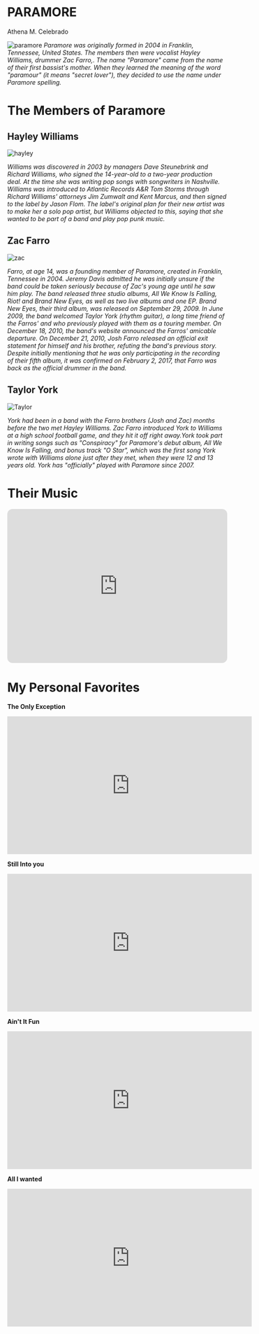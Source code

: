 # PARAMORE
Athena M. Celebrado 

![paramore](https://www.nme.com/wp-content/uploads/2023/02/ParamoreInterview-00s-emo.jpg)
*Paramore was originally formed in 2004 in Franklin, Tennessee, United States. The members then were vocalist Hayley Williams, drummer Zac Farro,. The name "Paramore" came from the name of their first bassist's mother. When they learned the meaning of the word "paramour" (it means "secret lover"), they decided to use the name under Paramore spelling.*

# The Members of Paramore


## Hayley Williams
![hayley](https://people.com/thmb/A9hQz5V8PnVoAxyLnyW74Zxi5LM=/1500x0/filters:no_upscale():max_bytes(150000):strip_icc():focal(999x252:1001x254)/haley-williams-paramore-111622-50a601ed66844eaf96711a83d4a35899.jpg)

*Williams was discovered in 2003 by managers Dave Steunebrink and Richard Williams, who signed the 14-year-old to a two-year production deal. At the time she was writing pop songs with songwriters in Nashville. Williams was introduced to Atlantic Records A&R Tom Storms through Richard Williams' attorneys Jim Zumwalt and Kent Marcus, and then signed to the label by Jason Flom. The label's original plan for their new artist was to make her a solo pop artist, but Williams objected to this, saying that she wanted to be part of a band and play pop punk music.*

## Zac Farro
![zac](https://altaz933.com/wp-content/uploads/2020/10/G_zacparamore_103020.jpg)

*Farro, at age 14, was a founding member of Paramore, created in Franklin, Tennessee in 2004. Jeremy Davis admitted he was initially unsure if the band could be taken seriously because of Zac's young age until he saw him play. The band released three studio albums, All We Know Is Falling, Riot! and Brand New Eyes, as well as two live albums and one EP. Brand New Eyes, their third album, was released on September 29, 2009. In June 2009, the band welcomed Taylor York (rhythm guitar), a long time friend of the Farros' and who previously played with them as a touring member. On December 18, 2010, the band's website announced the Farros' amicable departure. On December 21, 2010, Josh Farro released an official exit statement for himself and his brother, refuting the band's previous story. Despite initially mentioning that he was only participating in the recording of their fifth album, it was confirmed on February 2, 2017, that Farro was back as the official drummer in the band.*

## Taylor York
![Taylor](https://i.pinimg.com/736x/3b/e7/db/3be7db3362336fb3640df325f9a1db43.jpg)

*York had been in a band with the Farro brothers (Josh and Zac) months before the two met Hayley Williams. Zac Farro introduced York to Williams at a high school football game, and they hit it off right away.York took part in writing songs such as "Conspiracy" for Paramore's debut album, All We Know Is Falling, and bonus track "O Star", which was the first song York wrote with Williams alone just after they met, when they were 12 and 13 years old. York has "officially" played with Paramore since 2007.*

# Their Music
<iframe style="border-radius:12px" src="https://open.spotify.com/embed/artist/74XFHRwlV6OrjEM0A2NCMF?utm_source=generator" width="100%" height="352" frameBorder="0" allowfullscreen="" allow="autoplay; clipboard-write; encrypted-media; fullscreen; picture-in-picture" loading="lazy"></iframe>

# My Personal Favorites 

**The Only Exception**
<iframe width="560" height="315" src="https://www.youtube.com/embed/-J7J_IWUhls?si=3PpVaw0zMcPPJBEy" title="YouTube video player" frameborder="0" allow="accelerometer; autoplay; clipboard-write; encrypted-media; gyroscope; picture-in-picture; web-share" allowfullscreen></iframe>

**Still Into you**
<iframe width="560" height="315" src="https://www.youtube.com/embed/OblL026SvD4?si=NiPPROkmcfbi5xDZ" title="YouTube video player" frameborder="0" allow="accelerometer; autoplay; clipboard-write; encrypted-media; gyroscope; picture-in-picture; web-share" allowfullscreen></iframe>

**Ain't It Fun**
<iframe width="560" height="315" src="https://www.youtube.com/embed/EFEmTsfFL5A?si=aFpppcb0DvQCIM2K" title="YouTube video player" frameborder="0" allow="accelerometer; autoplay; clipboard-write; encrypted-media; gyroscope; picture-in-picture; web-share" allowfullscreen></iframe>

**All I wanted**
<iframe width="560" height="315" src="https://www.youtube.com/embed/W7nmB20qJv4?si=Gwv-Go-NEoLGwgo8" title="YouTube video player" frameborder="0" allow="accelerometer; autoplay; clipboard-write; encrypted-media; gyroscope; picture-in-picture; web-share" allowfullscreen></iframe>
